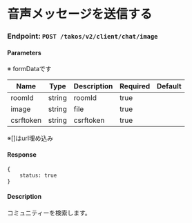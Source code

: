 # 音声メッセージを送信する

### Endpoint: `POST /takos/v2/client/chat/image`

#### Parameters

※ formDataです

| Name      | Type   | Description | Required | Default |
| --------- | ------ | ----------- | -------- | ------- |
| roomId    | string | roomId      | true     |         |
| image     | string | file        | true     |         |
| csrftoken | string | csrftoken   | true     |         |

※[]はurl埋め込み

#### Response

```
{
    status: true
}
```

#### Description

コミュニティーを検索します。
